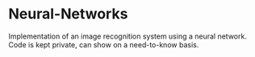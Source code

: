 # Neural-Networks
Implementation of an image recognition system using a neural network. Code is kept private, can show on a need-to-know basis.
